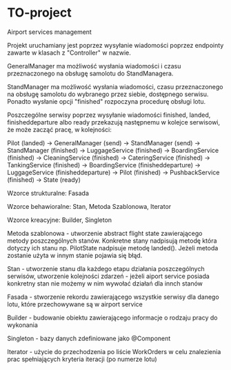 # TO-project
Airport services management

Projekt uruchamiany jest poprzez wysyłanie wiadomości poprzez endpointy zawarte w klasach z "Controller" w nazwie.

GeneralManager ma możliwość wysłania wiadomości i czasu przeznaczonego na obsługę samolotu do StandManagera.

StandManager ma możliwość wysłania wiadomości, czasu przeznaczonego na obsługę samolotu do wybranego przez siebie, dostępnego serwisu. Ponadto wysłanie opcji "finished" rozpoczyna procedurę obsługi lotu.

Poszczególne serwisy poprzez wysyłanie wiadomości finished, landed, finisheddeparture albo ready przekazują następnemu w kolejce serwisowi, że może zacząć pracę, w kolejności:

Pilot (landed) -> GeneralManager (send) -> StandManager  (send) -> StandManager (finished) -> LuggageService (finished) -> BoardingService (finished) ->  CleaningService (finished) -> CateringService (finished) -> TankingService (finished) -> BoardingService (finisheddeparture) -> LuggageService (finisheddeparture) -> Pilot (finished) 
-> PushbackService (finished) -> State (ready)


Wzorce strukturalne: Fasada

Wzorce behawioralne: Stan, Metoda Szablonowa, Iterator

Wzorce kreacyjne: Builder, Singleton

Metoda szablonowa - utworzenie abstract flight state zawierającego metody poszczególnych stanów. Konkretne stany nadpisują metodę która dotyczy ich stanu np. PilotState nadpisuje metodę landed(). Jeżeli metoda zostanie użyta w innym stanie pojawia się błąd.

Stan - utworzenie stanu dla każdego etapu działania poszczególnych serwisów, utworzenie kolejności zdarzeń - jeżeli aiport service posiada konkretny stan nie możemy w nim wywołać działań dla innch stanów

Fasada - stworzenie rekordu zawierającego wszystkie serwisy dla danego lotu, które przechowywane są w airport service

Builder - budowanie obiektu zawierającego informacje o rodzaju pracy do wykonania

Singleton - bazy danych zdefiniowane jako @Component

Iterator - użycie do przechodzenia po liście WorkOrders w celu znalezienia prac spełniających kryteria iteracji (po numerze lotu)
